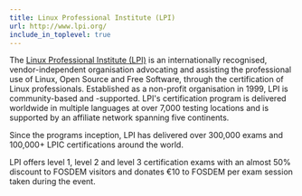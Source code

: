 ```yaml
---
title: Linux Professional Institute (LPI)
url: http://www.lpi.org/
include_in_toplevel: true
---
```

The [Linux Professional Institute (LPI)](http://lpi.org/) is an
internationally recognised, vendor-independent organisation advocating and
assisting the professional use of Linux, Open Source and Free Software, through
the certification of Linux professionals.  Established as a non-profit
organisation in 1999, LPI is community-based and -supported.  LPI's
certification program is delivered worldwide in multiple languages at over 7,000
testing locations and is supported by an affiliate network spanning five
continents.

Since the programs inception, LPI has delivered over 300,000 exams and 100,000+
LPIC certifications around the world.

LPI offers level 1, level 2 and level 3 certification exams with an almost 50%
discount to FOSDEM visitors and donates &euro;10 to FOSDEM per exam session
taken during the event.
